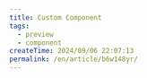 ```yaml
---
title: Custom Component
tags:
  - preview
  - component
createTime: 2024/09/06 22:07:13
permalink: /en/article/b6w148yr/
---
```


<CustomComponent />
